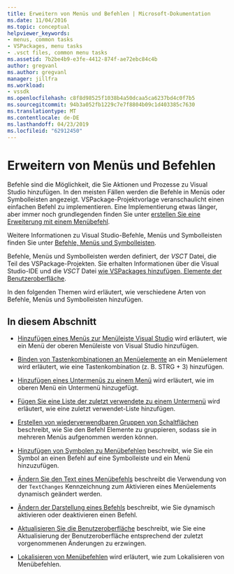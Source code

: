```yaml
---
title: Erweitern von Menüs und Befehlen | Microsoft-Dokumentation
ms.date: 11/04/2016
ms.topic: conceptual
helpviewer_keywords:
- menus, common tasks
- VSPackages, menu tasks
- .vsct files, common menu tasks
ms.assetid: 7b2be4b9-e3fe-4412-874f-ae72ebc84c4b
author: gregvanl
ms.author: gregvanl
manager: jillfra
ms.workload:
- vssdk
ms.openlocfilehash: c8f8d98525f1038b4a50dcaa5ca6237bd4c0f7b5
ms.sourcegitcommit: 94b3a052fb1229c7e7f8804b09c1d403385c7630
ms.translationtype: MT
ms.contentlocale: de-DE
ms.lasthandoff: 04/23/2019
ms.locfileid: "62912450"
---
```

# <a name="extend-menus-and-commands"></a>Erweitern von Menüs und Befehlen
Befehle sind die Möglichkeit, die Sie Aktionen und Prozesse zu Visual Studio hinzufügen. In den meisten Fällen werden die Befehle in Menüs oder Symbolleisten angezeigt. VSPackage-Projektvorlage veranschaulicht einen einfachen Befehl zu implementieren. Eine Implementierung etwas länger, aber immer noch grundlegenden finden Sie unter [erstellen Sie eine Erweiterung mit einem Menübefehl](../extensibility/creating-an-extension-with-a-menu-command.md).

 Weitere Informationen zu Visual Studio-Befehle, Menüs und Symbolleisten finden Sie unter [Befehle, Menüs und Symbolleisten](../extensibility/internals/commands-menus-and-toolbars.md).

 Befehle, Menüs und Symbolleisten werden definiert, der *VSCT* Datei, die Teil des VSPackage-Projekten. Sie erhalten Informationen über die Visual Studio-IDE und die *VSCT* Datei [wie VSPackages hinzufügen, Elemente der Benutzeroberfläche](../extensibility/internals/how-vspackages-add-user-interface-elements.md).

 In den folgenden Themen wird erläutert, wie verschiedene Arten von Befehle, Menüs und Symbolleisten hinzufügen.

## <a name="in-this-section"></a>In diesem Abschnitt
- [Hinzufügen eines Menüs zur Menüleiste Visual Studio](../extensibility/adding-a-menu-to-the-visual-studio-menu-bar.md) wird erläutert, wie ein Menü der oberen Menüleiste von Visual Studio hinzufügen.

- [Binden von Tastenkombinationen an Menüelemente](../extensibility/binding-keyboard-shortcuts-to-menu-items.md) an ein Menüelement wird erläutert, wie eine Tastenkombination (z. B. STRG + 3) hinzufügen.

- [Hinzufügen eines Untermenüs zu einem Menü](../extensibility/adding-a-submenu-to-a-menu.md) wird erläutert, wie im oberen Menü ein Untermenü hinzugefügt.

- [Fügen Sie eine Liste der zuletzt verwendete zu einem Untermenü](../extensibility/adding-a-most-recently-used-list-to-a-submenu.md) wird erläutert, wie eine zuletzt verwendet-Liste hinzufügen.

- [Erstellen von wiederverwendbaren Gruppen von Schaltflächen](../extensibility/creating-reusable-groups-of-buttons.md) beschreibt, wie Sie den Befehl Elemente zu gruppieren, sodass sie in mehreren Menüs aufgenommen werden können.

- [Hinzufügen von Symbolen zu Menübefehlen](../extensibility/adding-icons-to-menu-commands.md) beschreibt, wie Sie ein Symbol an einen Befehl auf eine Symbolleiste und ein Menü hinzuzufügen.

- [Ändern Sie den Text eines Menübefehls](../extensibility/changing-the-text-of-a-menu-command.md) beschreibt die Verwendung von der `TextChanges` Kennzeichnung zum Aktivieren eines Menüelements dynamisch geändert werden.

- [Ändern der Darstellung eines Befehls](../extensibility/changing-the-appearance-of-a-command.md) beschreibt, wie Sie dynamisch aktivieren oder deaktivieren einen Befehl.

- [Aktualisieren Sie die Benutzeroberfläche](../extensibility/updating-the-user-interface.md) beschreibt, wie Sie eine Aktualisierung der Benutzeroberfläche entsprechend der zuletzt vorgenommenen Änderungen zu erzwingen.

- [Lokalisieren von Menübefehlen](../extensibility/localizing-menu-commands.md) wird erläutert, wie zum Lokalisieren von Menübefehlen.